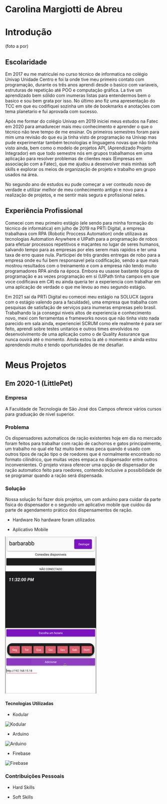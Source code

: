 # Carolina Margiotti de Abreu

# Introdução
(foto a por)

## Escolaridade
Em 2017 eu me matriculei no curso técnico de informatica no colégio Univap Unidade Centro e foi la onde tive meu primeiro contato com programação, durante os três anos aprendi desde o basico com variaveis, estruturas de repetição até POO e computação gráfica. La tive um aprendizado bem sólido com inumeras listas para entendermos bem o basico e sou bem grata por isso. No último ano fiz uma apresentação do TCC em que eu codifiquei sozinha um site de bookmarks e anotações com tema planetario e fui aprovada com sucesso.

Após me formar do colégio Univap em 2019 iniciei meus estudos na Fatec em 2020 para amadurecer mais meu conhecimento e aprender o que o técnico não teve tempo de me ensinar. Os primeiros semestres foram para mim uma revisão do que eu ja tinha visto de programação na Univap mas pude experimentar também tecnologias e linguagens novas que não tinha visto ainda, bem como o modelo de projetos API, (Aprendizado Projeto Integrador) em que todo semestre nós em grupos trabalhamos em uma aplicação para resolver problemas de clientes reais (Empresas em associação com a Fatec), que me ajudou a desenvolver mais minhas soft skills e explorar os meios de organização de projeto e trabalho em grupo usados na área.

No segundo ano de estudos eu pude começar a ver conteudo novo de verdade e utilizar melhor de meu conhecimento antigo e novo para a realização de projetos, e me sentir mais segura e profissional neles.

## Experiência Profissional
Comecei com meu primeiro estágio (ele sendo para minha formação do técnico de informática) em julho de 2019 na PRTi Digital, a empresa trabalhava com RPA (Robotic Proccess Automation) onde utilizava as tecnologias Automation Anywhere e UIPath para a programação de robos para efetuar processos repetitivos e maçantes no lugar de seres humanos, salvando tempo para as empresas por eles serem mais rapidos e ter uma taxa de erro quase nula. Participei de três grandes entregas de robo para a empresa onde eu fui bem responsavel pela codificação, sendo a que mais mostrou resultados com o treinamento e com a empresa não tendo muito programadores RPA ainda na época. Embora eu usasse bastante lógica de programação e as vezes programação em si (UIPath tinha campos em que voce codificava em C#) eu ainda queria ter a experiencia com trabalhar em uma aplicação de verdade o que me levou ao meu segundo estágio.

Em 2021 sai da PRTi Digital eu comecei meu estágio na SOLUCX (agora com o estágio valendo para a faculdade), uma empresa que trabalha com pesquisas de satisfação de serviços para inumeras empresas pelo brasil. Trabalhando la ja consegui niveis altos de experiencia e conhecimento novo, mexi com ferramentas e frameworks novos que não tinha visto nada parecido em sala ainda, experienciei SCRUM como ele realmente é para ser feito, aprendi sobre testes unitarios e outros times envolvidos no desenvolvimento de uma aplicação como o de Quality Assurance que nunca ouvirá até o momento. Ainda estou la até o momento e ainda estou aprendendo muito e tendo oportunidades de me desafiar.

# Meus Projetos

## Em 2020-1 (LittlePet)

### Empresa
A Faculdade de Tecnologia de São José dos Campos oferece vários cursos para graduação de nivel superior.

### Problema
Os dispensadores automaticos de ração existentes hoje em dia no mercado foram feitos para trabalhar com ração de cachorros e gatos principalmente, um trabalho no qual ele faz muito bem mas peca quando é usado com outros tipos de ração tipo o de roedores que é normalmente encontrado no formato cilindrico, que muitas vezes empaca no dispensador entre outros inconvenientes. O projeto virava oferecer uma opção de dispensador de ração automatico feito para roedores, contendo inclusive a possibilidade de se programar quando a ração será dispensada.

### Solução
Nossa solução foi fazer dois projetos, um com arduino para cuidar da parte fisica do dispensador e o segundo um aplicativo mobile que cuidou da parte de agendamento prático dos dispensamentos de ração.

- Hardware
No hardware foram utilizados

- Aplicativo Mobile

<img alt="tela aplicativo de agendamento" src="./imagens/tela aplicativo little pet.png" height="500">


#### Tecnologias Utilizadas
- Kodular

<img alt="Kodular" title="Kodular" src="https://external-content.duckduckgo.com/iu/?u=https%3A%2F%2Fs3-eu-west-1.amazonaws.com%2Ftpd%2Flogos%2F5e0b334f707fc40001351cf8%2F0x0.png&f=1&nofb=1" height="75">

- Arduino

<img alt="Arduino" src="https://external-content.duckduckgo.com/iu/?u=https%3A%2F%2Flogodownload.org%2Fwp-content%2Fuploads%2F2019%2F03%2Farduino-logo-0.png&f=1&nofb=1" height="75">

- Firebase

<img alt="Firebase" src="https://external-content.duckduckgo.com/iu/?u=https%3A%2F%2Fpluspng.com%2Fimg-png%2Ffirebase-logo-png-firebase-logo-png-transparent-amp-svg-vector-pluspng-2400x3291.png&f=1&nofb=1" height="75">



### Contribuições Pessoais

- Hard Skills

- Soft Skills
